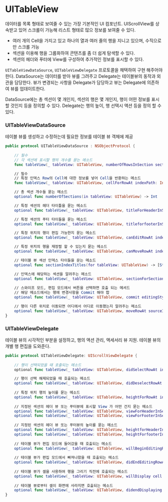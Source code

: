 # UITableView
데이터를 목록 형태로 보여줄 수 있는 가장 기본적인 UI 컴포넌트. UIScrollView를 상속받고 있어 스크롤이 가능해 리스트 형태로 많으 정보를 보여줄 수 있다.
- 여러 개의 Cell을 가지고 있고 하나의 열과 여러 줄의 행을 지니고 있으며, 수직으로만 스크롤 가능
- 섹션을 이용해 행을 그룹화하여 콘텐츠를 좀 더 쉽게 탐색할 수
있다.
- 섹션의 헤더와 푸터에 View를 구성하여 추가적인 정보를 표시할 수 있다.

`UITableViewDataSource`, `UITableViewDelegate` 프로토콜을 채택하여 구현 해주어야 한다. DataSource는 데이터를 받아 뷰를 그려주고 Delegate는 테이블뷰의 동작과 외관을 담당한다. 뷰가 변경되는 사항을 Delegate가 담당하고 뷰는 Delegate에 의존하여 뷰를 업데이트한다.

DataSource에는 총 섹션이 몇 개인지, 섹션의 행은 몇 개인지, 행이 어떤 정보를 표시 할 것인지 등을 정의할 수 있다. Delegate는 행의 높이, 행 선택시 액션 등을 정의 할 수 있다.

### UITableViewDataSource
테이블 뷰를 생성하고 수정하는데 필요한 정보를 테이블 뷰 객체에 제공
```swift
public protocol UITableViewDataSource : NSObjectProtocol {
    
    // 필수
    // 각 섹션에 표시할 행의 개수를 묻는 메소드
    func tableView(_ tableView: UITableView, numberOfRowsInSection section: Int) -> Int

    // 필수
    // 특정 인덱스 Row의 Cell에 대한 정보를 넣어 Cell을 반환하는 메소드
    func tableView(_ tableView: UITableView, cellForRowAt indexPath: IndexPath) -> UITableViewCell

    // 총 섹션 개수들 묻는 메소드
    optional func numberOfSections(in tableView: UITableView) -> Int

    // 특정 섹션의 헤더 타이틀을 묻는 메소드
    optional func tableView(_ tableView: UITableView, titleForHeaderInSection section: Int) -> String?

    // 특정 섹션의 푸터 타이들을 묻는 메소드
    optional func tableView(_ tableView: UITableView, titleforfooterInSection section: Int) -> String?

    // 특정 위치의 행이 편집 가능한지 묻는 메소드
    optional func tableView(_ tableView: UITableView, canEditRowAt indexPath: IndexPath) -> Bool

    // 특정 위치의 행을 재정렬 할 수 있는지 묻는 메소드
    optional func tableView(_ tableView: UITableView, canMoveRowAt indexPath: IndexPath) -> Bool

    // 테이블 뷰 섹션 인덱스 타이들을 문는 메소드
    optional func sectionIndexTitles(for tableView: UITableView) -> [String]?

    // 인덱스에 해당하는 섹션을 알려주는 메소드
    optional func tableView(_ tableView: UITableView, sectionForSectionIndexTitle title: String, at index: Int) -> Int
    
    // 스와이프 모드, 편집 모드에서 버튼을 선택하면 호출 되는 메셔드
    // 해당 메소드에서는 행에 변경사항을 Commit 해야 합
    optional func tableView(_ tableView: UITableView, commit editingStyle: UITableViewCell.EditingStyle, forRowAt indexPath: IndexPath)

    // 행이 다른 위치로 이동되면 어디에서 어디로 이동했는지 알려주는 메소드
    optional func tableView(_ tableView: UITableView, moveRowAt sourceIndexPath: IndexPath, to destinationIndexPath: IndexPath)
}
```

### UITableViewDelegate
테이블 뷰의 시각적인 부분을 설정하고, 행의 액션 관리, 액세서리 뷰 지원. 테이블 뷰의 개별 행 편집을 도와준다.
```swift
public protocol UITableViewDelegate: UIScrollViewDelegate {
    
    // 행이 선택되었을 때 호출되는 메소드
    optional func tableView(_ tableView: UITableView, didSelectRowAt indexPath: IndexPath)

    // 행이 선택 해제되었을 때 호출되는 메소드
    optional func tableView(_ tableView: UITableView, didDeselectRowAt indexPath: IndexPath)
    
    // 특정 위치 행의 높이를 묻는 메소드
    optional func tableView(_ tableView: UITableView, heightForRowAt indexPath: IndexPath) -> CGFloat
    
    // 지정된 섹션의 헤더 뷰 또는 푸터뷰에 표시할 View 가 어떤 건지 묻는 메소드
    optional func tableView(_ tableView: UITableView, viewForHeaderInSection section: Int) -> UIView?
    optional func tableView(_ tableView: UITableView, viewForFooterInSection section: Int) -> UIView?
    
    // 지정된 색션의 헤더 뷰 또는 푸터뷰의 높이를 묻는 메소드
    optional func tableView(_ tableView: UITableView, heightforHeaderInSection section: Int) -> CGFloat
    optional func tableView(_ tableView: UITableView, heightForfooterInSection section: Int) -> CGFloat
    
    // 테이블 뷰가 편집 모드에 들어갔을 때 호출되는 메소드
    optional func tableView(_ tableView: UITableView, willBeginEditingRowAt indexPath: IndexPath)
    
    // 테이블 뷰가 편집 모드에서 빠져나왔을 때 호출되는 메소드
    optional func tableView(_ tableView: UITableView, didEndEditingRowAt indexPath: IndexPath?)
    
    // 테이블 뷰가 셀을 사용하여 행을 그리기 직전에 호출되는 메소드
    optional func tableView(_ tableView: UITableView, willDisplay cell: UITableViewCell, forRowAt indexPath: IndexPath)
    
    // 테이블 뷰로부터 셀이 화면에 사라지면 호출되는 메소드
    optional func tableView(_ tableView: UITableView, didendDisplaying cell: UITableViewCell, forRowAt indexPath: IndexPath)
}
```